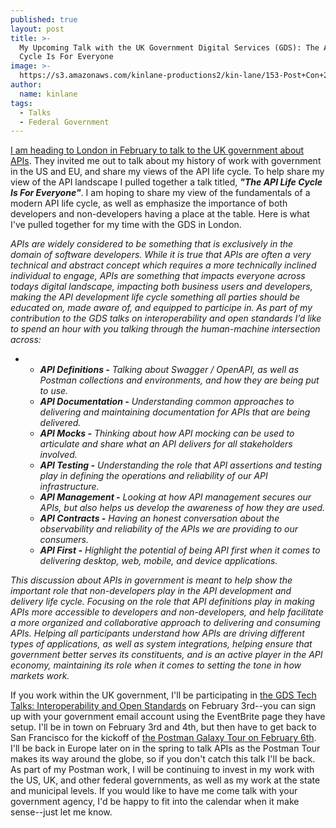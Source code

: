 ```yaml
---
published: true
layout: post
title: >-
  My Upcoming Talk with the UK Government Digital Services (GDS): The API Life
  Cycle Is For Everyone
image: >-
  https://s3.amazonaws.com/kinlane-productions2/kin-lane/153-Post+Con+2018-Speakers.jpg
author:
  name: kinlane
tags:
  - Talks
  - Federal Government
---
```

[I am heading to London in February to talk to the UK government about APIs](https://www.eventbrite.co.uk/e/gds-tech-talks-interoperability-and-open-standards-tickets-89225117729). They invited me out to talk about my history of work with government in the US and EU, and share my views of the API life cycle. To help share my view of the API landscape I pulled together a talk titled, _**"The API Life Cycle Is For Everyone"**_. I am hoping to share my view of the fundamentals of a modern API life cycle, as well as emphasize the importance of both developers and non-developers having a place at the table. Here is what I've pulled together for my time with the GDS in London.

_APIs are widely considered to be something that is exclusively in the domain of software developers. While it is true that APIs are often a very technical and abstract concept which requires a more technically inclined individual to engage, APIs are something that impacts everyone across todays digital landscape, impacting both business users and developers, making the API development life cycle something all parties should be educated on, made aware of, and equipped to participe in. As part of my contribution to the GDS talks on interoperability and open standards I’d like to spend an hour with you talking through the human-machine intersection across:_

*   *   _**API Definitions -** Talking about Swagger / OpenAPI, as well as Postman collections and environments, and how they are being put to use._
    *   _**API Documentation -** Understanding common approaches to delivering and maintaining documentation for APIs that are being delivered._
    *   _**API Mocks -** Thinking about how API mocking can be used to articulate and share what an API delivers for all stakeholders involved._
    *   _**API Testing -** Understanding the role that API assertions and testing play in defining the operations and reliability of our API infrastructure._
    *   _**API Management -** Looking at how API management secures our APIs, but also helps us develop the awareness of how they are used._
    *   _**API Contracts -** Having an honest conversation about the observability and reliability of the APIs we are providing to our consumers._
    *   _**API First -** Highlight the potential of being API first when it comes to delivering desktop, web, mobile, and device applications._

_This discussion about APIs in government is meant to help show the important role that non-developers play in the API development and delivery life cycle. Focusing on the role that API definitions play in making APIs more accessible to developers and non-developers, and help facilitate a more organized and collaborative approach to delivering and consuming APIs. Helping all participants understand how APIs are driving different types of applications, as well as system integrations, helping ensure that government better serves its constituents, and is an active player in the API economy, maintaining its role when it comes to setting the tone in how markets work._

If you work within the UK government, I'll be participating in [the GDS Tech Talks: Interoperability and Open Standards](https://www.eventbrite.co.uk/e/gds-tech-talks-interoperability-and-open-standards-tickets-89225117729) on February 3rd--you can sign up with your government email account using the EventBrite page they have setup. I'll be in town on February 3rd and 4th, but then have to get back to San Francisco for the kickoff of [the Postman Galaxy Tour on February 6th](https://www.postman.com/galaxy-tour-2020). I'll be back in Europe later on in the spring to talk APIs as the Postman Tour makes its way around the globe, so if you don't catch this talk I'll be back. As part of my Postman work, I will be continuing to invest in my work with the US, UK, and other federal governments, as well as my work at the state and municipal levels. If you would like to have me come talk with your government agency, I'd be happy to fit into the calendar when it make sense--just let me know.